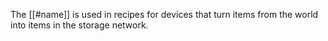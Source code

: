 The [[#name]] is used in recipes for devices that turn items from the world into items in the storage network.